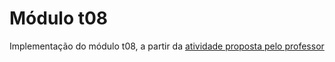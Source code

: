 # Módulo t08

Implementação do módulo t08, a partir da [atividade proposta pelo professor](https://github.com/kyriosdata/oo/blob/master/topicos/08.md)